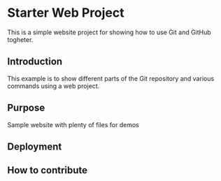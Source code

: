 # Starter Web Project

This is a simple website project for showing how to use Git and GitHub togheter.

## Introduction

This example is to show different parts of the Git repository and various commands using a web project.

## Purpose

Sample website with plenty of files for demos

## Deployment

## How to contribute